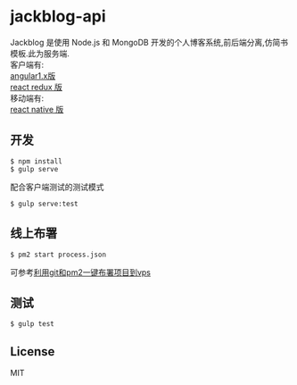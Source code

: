 # jackblog-api

Jackblog 是使用 Node.js 和 MongoDB 开发的个人博客系统,前后端分离,仿简书模板.此为服务端.  
客户端有:  
[angular1.x版](https://github.com/jackhutu/jackblog-angular1)   
[react redux 版](https://github.com/jackhutu/jackblog-react-redux)  
移动端有:   
[react native 版](https://github.com/jackhutu/jackblog-react-native-redux)


## 开发
```
$ npm install
$ gulp serve
```
配合客户端测试的测试模式   
 
```
$ gulp serve:test
```

## 线上布署
```
$ pm2 start process.json
```
可参考[利用git和pm2一键布署项目到vps](http://angular1.jackhu.top/article/55cd8e00c6e998b817a930c7)

## 测试
```
$ gulp test
```

## License
MIT